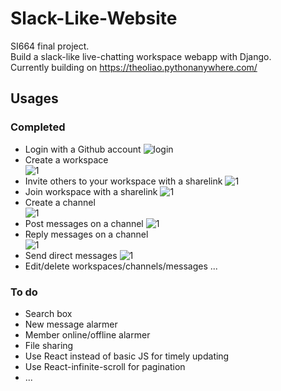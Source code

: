 # Slack-Like-Website
SI664 final project.  
Build a slack-like live-chatting workspace webapp with Django.  
Currently building on https://theoliao.pythonanywhere.com/

## Usages 

### Completed
* Login with a Github account
![login](https://user-images.githubusercontent.com/53862461/69885564-bbf00b80-12ab-11ea-8bb9-0d43c8f5c76a.png)
* Create a workspace  
![1](https://user-images.githubusercontent.com/53862461/69885615-05d8f180-12ac-11ea-98a1-d0709b1c4d67.png)
* Invite others to your workspace with a sharelink
![1](https://user-images.githubusercontent.com/53862461/69885938-b5629380-12ad-11ea-813a-a79390855df2.png)
* Join workspace with a sharelink
![1](https://user-images.githubusercontent.com/53862461/69886035-138f7680-12ae-11ea-8c48-11c2cca4efce.png)
* Create a channel  
![1](https://user-images.githubusercontent.com/53862461/69885678-53edf500-12ac-11ea-995d-f3198c3ab076.png)
* Post messages on a channel 
![1](https://user-images.githubusercontent.com/53862461/69885767-be069a00-12ac-11ea-806d-d6ab1bca43c6.png)
* Reply messages on a channel  
![1](https://user-images.githubusercontent.com/53862461/69885821-163d9c00-12ad-11ea-9186-5f7d06237e55.png)
* Send direct messages
![1](https://user-images.githubusercontent.com/53862461/69886143-91ec1880-12ae-11ea-9c57-135b4f8abeda.png)
* Edit/delete workspaces/channels/messages
...

### To do
* Search box  
* New message alarmer
* Member online/offline alarmer
* File sharing  
* Use React instead of basic JS for timely updating  
* Use React-infinite-scroll for pagination  
* ...
